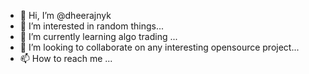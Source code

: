 - 👋 Hi, I’m @dheerajnyk
- 👀 I’m interested in random things...
- 🌱 I’m currently learning algo trading ...
- 💞️ I’m looking to collaborate on any interesting opensource project...
- 📫 How to reach me ...

<!---
dheerajnyk/dheerajnyk is a ✨ special ✨ repository because its `README.md` (this file) appears on your GitHub profile.
You can click the Preview link to take a look at your changes.
--->
